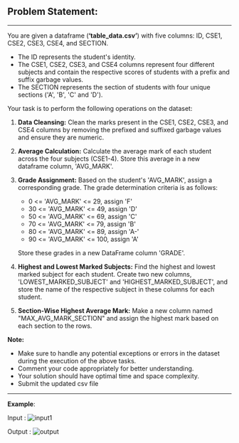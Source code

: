 <style> 
    body { -webkit-user-select: none; /* Chrome, Safari and Opera */ 
    -moz-user-select: none; /* Firefox */ 
    -ms-user-select: none; /* IE and Edge */ 
    user-select: none; /* standard syntax */ } 
</style>

## Problem Statement:
---

You are given a dataframe (**‘table_data.csv’**) with five columns: ID, CSE1, CSE2, CSE3, CSE4, and SECTION. 

- The ID represents the student's identity. 
- The CSE1, CSE2, CSE3, and CSE4 columns represent four different subjects and contain the respective scores of students with a prefix and suffix garbage values.
- The SECTION represents the section of students with four unique sections ('A', 'B', 'C' and 'D').

Your task is to perform the following operations on the dataset:

1. **Data Cleansing:** Clean the marks present in the CSE1, CSE2, CSE3, and CSE4 columns by removing the prefixed and suffixed garbage values and ensure they are numeric.

2. **Average Calculation:** Calculate the average mark of each student across the four subjects (CSE1-4). Store this average in a new dataframe column, 'AVG_MARK'.

3. **Grade Assignment:** Based on the student's 'AVG_MARK', assign a corresponding grade. The grade determination criteria is as follows:
    - 0 <= 'AVG_MARK' <= 29, assign 'F'
    - 30 <= 'AVG_MARK' <= 49, assign 'D'
    - 50 <= 'AVG_MARK' <= 69, assign 'C'
    - 70 <= 'AVG_MARK' <= 79, assign 'B'
    - 80 <= 'AVG_MARK' <= 89, assign 'A-'
    - 90 <= 'AVG_MARK' <= 100, assign 'A'
    
    Store these grades in a new DataFrame column 'GRADE'.

4. **Highest and Lowest Marked Subjects:** Find the highest and lowest marked subject for each student. Create two new columns, 'LOWEST_MARKED_SUBJECT' and 'HIGHEST_MARKED_SUBJECT', and store the name of the respective subject in these columns for each student.

5. **Section-Wise Highest Average Mark:** Make a new column named "MAX_AVG_MARK_SECTION" and assign the highest mark based on each section to the rows.

**Note:**

- Make sure to handle any potential exceptions or errors in the dataset during the execution of the above tasks.
- Comment your code appropriately for better understanding.
- Your solution should have optimal time and space complexity.
- Submit the updated csv file
---
**Example**:

Input : 
![input1](https://cdn.discordapp.com/attachments/945567201518317581/1148966849204211852/image.png)

Output :
![output](https://cdn.discordapp.com/attachments/945567201518317581/1148966890518085653/image.png)